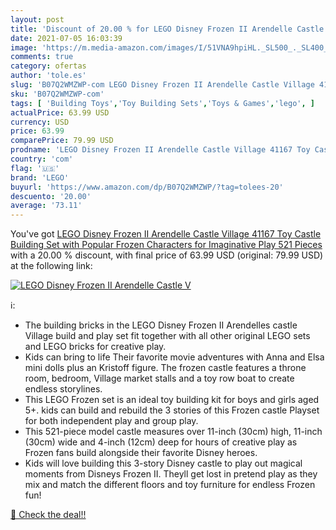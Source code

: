 ```yaml
---
layout: post
title: 'Discount of 20.00 % for LEGO Disney Frozen II Arendelle Castle V'
date: 2021-07-05 16:03:39
image: 'https://m.media-amazon.com/images/I/51VNA9hpiHL._SL500_._SL400_.jpg'
comments: true
category: ofertas
author: 'tole.es'
slug: 'B07Q2WMZWP-com LEGO Disney Frozen II Arendelle Castle Village 41167 Toy...'
sku: 'B07Q2WMZWP-com'
tags: [ 'Building Toys','Toy Building Sets','Toys & Games','lego', ]
actualPrice: 63.99 USD
currency: USD
price: 63.99
comparePrice: 79.99 USD
prodname: 'LEGO Disney Frozen II Arendelle Castle Village 41167 Toy Castle Building Set with Popular Frozen Characters for Imaginative Play  521 Pieces '
country: 'com'
flag: '🇺🇸'
brand: 'LEGO'
buyurl: 'https://www.amazon.com/dp/B07Q2WMZWP/?tag=tolees-20'
descuento: '20.00'
average: '73.11'
---
```


You've got [LEGO Disney Frozen II Arendelle Castle Village 41167 Toy Castle Building Set with Popular Frozen Characters for Imaginative Play  521 Pieces ](https://www.amazon.com/dp/B07Q2WMZWP/?tag=tolees-20) with a  20.00 % discount, with final price of 63.99 USD (original: 79.99 USD) at the following link:

[![LEGO Disney Frozen II Arendelle Castle V](https://m.media-amazon.com/images/I/51VNA9hpiHL._SL500_._SL400_.jpg)](https://www.amazon.com/dp/B07Q2WMZWP/?tag=tolees-20)

ℹ️:

- The building bricks in the LEGO Disney Frozen II Arendelles castle Village build and play set fit together with all other original LEGO sets and LEGO bricks for creative play.
- Kids can bring to life Their favorite movie adventures with Anna and Elsa mini dolls plus an Kristoff figure. The frozen castle features a throne room, bedroom, Village market stalls and a toy row boat to create endless storylines.
- This LEGO Frozen set is an ideal toy building kit for boys and girls aged 5+. kids can build and rebuild the 3 stories of this Frozen castle Playset for both independent play and group play.
- This 521-piece model castle measures over 11-inch (30cm) high, 11-inch (30cm) wide and 4-inch (12cm) deep for hours of creative play as Frozen fans build alongside their favorite Disney heroes.
- Kids will love building this 3-story Disney castle to play out magical moments from Disneys Frozen II. Theyll get lost in pretend play as they mix and match the different floors and toy furniture for endless Frozen fun!

[🛒 Check the deal!!](https://www.amazon.com/dp/B07Q2WMZWP/?tag=tolees-20)

